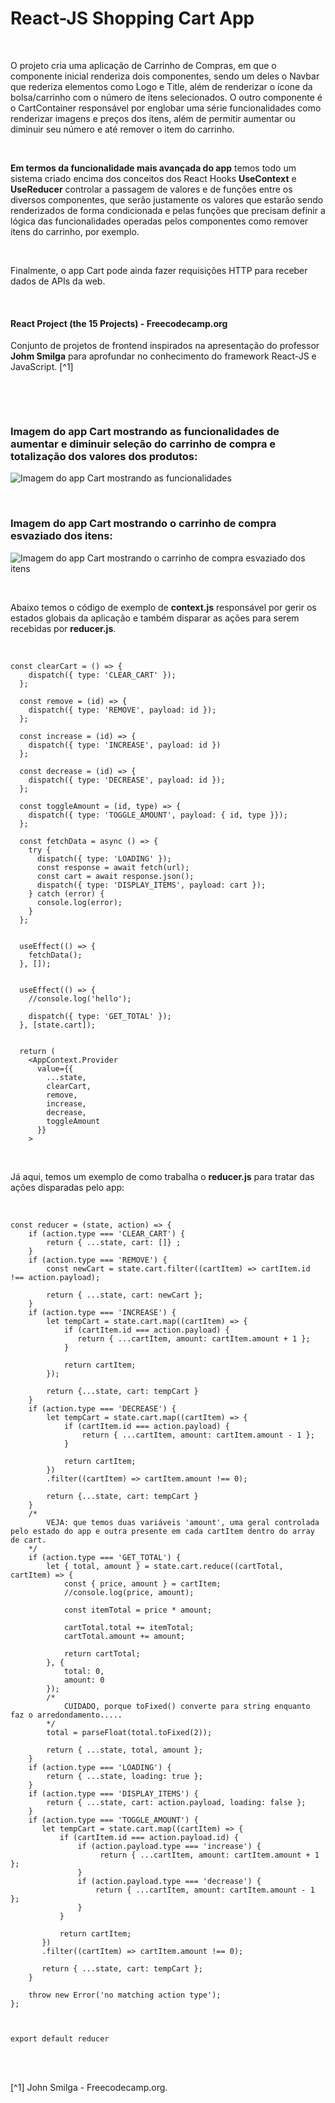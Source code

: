 # React-JS Shopping Cart App

<br />

O projeto cria uma aplicação de Carrinho de Compras, em que o componente inicial renderiza dois componentes, sendo um deles o Navbar que rederiza elementos como Logo e Title, além de renderizar o ícone da bolsa/carrinho com o número de ítens selecionados.
O outro componente é o CartContainer responsável por englobar uma série funcionalidades como renderizar imagens e preços dos ítens, além de permitir aumentar ou diminuir seu número e até remover o item do carrinho.

<br />

**Em termos da funcionalidade mais avançada do app** temos todo um sistema criado encima dos conceitos dos React Hooks **UseContext** e **UseReducer** controlar a passagem de valores e de funções entre os diversos componentes, que serão justamente os valores que estarão sendo renderizados de forma condicionada e pelas funções que precisam definir a lógica das funcionalidades operadas pelos componentes como remover ítens do carrinho, por exemplo.

<br />

Finalmente, o app Cart pode ainda fazer requisições HTTP para receber dados de APIs da web.

<br />

#### React Project (the 15 Projects) - Freecodecamp.org

Conjunto de projetos de frontend inspirados na apresentação do professor **Johm Smilga** para aprofundar no conhecimento do framework React-JS e JavaScript. [^1]

<br />

[]()

<br />

### Imagem do app Cart mostrando as funcionalidades de aumentar e diminuir seleção do carrinho de compra e totalização dos valores dos produtos:

![Imagem do app Cart mostrando as funcionalidades](/public/images/reactjs-shopping-cart-with-usereducer-app-01.png)

<br />

### Imagem do app Cart mostrando o carrinho de compra esvaziado dos itens:

![Imagem do app Cart mostrando o carrinho de compra esvaziado dos itens](/public/images/reactjs-shopping-cart-with-usereducer-app-02.png)

<br />

Abaixo temos o código de exemplo de **context.js** responsável por gerir os estados globais da aplicação e também disparar as ações para serem recebidas por **reducer.js**.

<br />

```
const clearCart = () => {
    dispatch({ type: 'CLEAR_CART' });
  };

  const remove = (id) => {
    dispatch({ type: 'REMOVE', payload: id });
  };

  const increase = (id) => {
    dispatch({ type: 'INCREASE', payload: id })
  };

  const decrease = (id) => {
    dispatch({ type: 'DECREASE', payload: id });
  };

  const toggleAmount = (id, type) => {
    dispatch({ type: 'TOGGLE_AMOUNT', payload: { id, type }});
  };

  const fetchData = async () => {
    try {
      dispatch({ type: 'LOADING' });
      const response = await fetch(url);
      const cart = await response.json();
      dispatch({ type: 'DISPLAY_ITEMS', payload: cart });
    } catch (error) {
      console.log(error);
    }
  };


  useEffect(() => {
    fetchData();
  }, []);


  useEffect(() => {
    //console.log('hello');

    dispatch({ type: 'GET_TOTAL' });
  }, [state.cart]);


  return (
    <AppContext.Provider
      value={{
        ...state,
        clearCart,
        remove,
        increase,
        decrease,
        toggleAmount
      }}
    >
```

<br />

Já aqui, temos um exemplo de como trabalha o **reducer.js** para tratar das ações disparadas pelo app:

<br />

```
const reducer = (state, action) => {
    if (action.type === 'CLEAR_CART') {
        return { ...state, cart: []} ;
    }
    if (action.type === 'REMOVE') {
        const newCart = state.cart.filter((cartItem) => cartItem.id !== action.payload);

        return { ...state, cart: newCart };
    }
    if (action.type === 'INCREASE') {
        let tempCart = state.cart.map((cartItem) => {
            if (cartItem.id === action.payload) {
               return { ...cartItem, amount: cartItem.amount + 1 };
            }

            return cartItem;
        });

        return {...state, cart: tempCart }
    }
    if (action.type === 'DECREASE') {
        let tempCart = state.cart.map((cartItem) => {
            if (cartItem.id === action.payload) {
                return { ...cartItem, amount: cartItem.amount - 1 };
            }

            return cartItem;
        })
        .filter((cartItem) => cartItem.amount !== 0);

        return {...state, cart: tempCart }
    }
    /*
        VEJA: que temos duas variáveis 'amount', uma geral controlada pelo estado do app e outra presente em cada cartItem dentro do array de cart.
    */
    if (action.type === 'GET_TOTAL') {
        let { total, amount } = state.cart.reduce((cartTotal, cartItem) => {
            const { price, amount } = cartItem;
            //console.log(price, amount);

            const itemTotal = price * amount;

            cartTotal.total += itemTotal;
            cartTotal.amount += amount;

            return cartTotal;
        }, {
            total: 0,
            amount: 0
        });
        /*
            CUIDADO, porque toFixed() converte para string enquanto faz o arredondamento.....
        */
        total = parseFloat(total.toFixed(2));

        return { ...state, total, amount };
    }
    if (action.type === 'LOADING') {
        return { ...state, loading: true };
    }
    if (action.type === 'DISPLAY_ITEMS') {
        return { ...state, cart: action.payload, loading: false };
    }
    if (action.type === 'TOGGLE_AMOUNT') {
       let tempCart = state.cart.map((cartItem) => {
           if (cartItem.id === action.payload.id) {
               if (action.payload.type === 'increase') {
                    return { ...cartItem, amount: cartItem.amount + 1 };
               }
               if (action.payload.type === 'decrease') {
                   return { ...cartItem, amount: cartItem.amount - 1 };
               }
           }

           return cartItem;
       })
       .filter((cartItem) => cartItem.amount !== 0);

       return { ...state, cart: tempCart };
    }

    throw new Error('no matching action type');
};



export default reducer
```

<br />
<br />

[^1] John Smilga - Freecodecamp.org.

